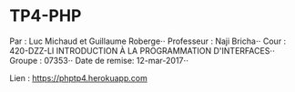 # TP4-PHP

Par : Luc Michaud et Guillaume Roberge⋅⋅
Professeur :	 Naji Bricha⋅⋅
Cour : 420-DZZ-LI INTRODUCTION À LA PROGRAMMATION D'INTERFACES⋅⋅
Groupe : 07353⋅⋅
Date de remise: 12-mar-2017⋅⋅

Lien : https://phptp4.herokuapp.com
